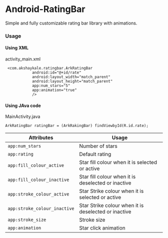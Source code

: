 # Android-RatingBar
Simple and fully customizable rating bar library with animations.


### Usage


#### Using XML
activity_main.xml
```
 <com.akshaykale.ratingbar.ArkRatingBar
            android:id="@+id/rate"
            android:layout_width="match_parent"
            android:layout_height="match_parent"
            app:num_stars="5"
            app:animation="true"
            />
 ```

#### Using JAva code
MainActivity.java
```
ArkRatingBar ratingBar = (ArkRakingBar) findViewbyId(R.id.rate);

```

| Attributes | Usage |
|---|---|
|```app:num_stars```|Number of stars|
|```app:rating```|Default rating|
|```app:fill_colour_active```| Star fill colour when it is selected or active|
|```app:fill_colour_inactive```| Star fill colour when it is deselected or inactive|
|```app:stroke_colour_active```| Star Strike colour when it is selected or active|
|```app:stroke_colour_inactive```| Star Strike colour when it is deselected or inactive|
|```app:stroke_size```| Stroke size|
|```app:animation```|Star click animation|
